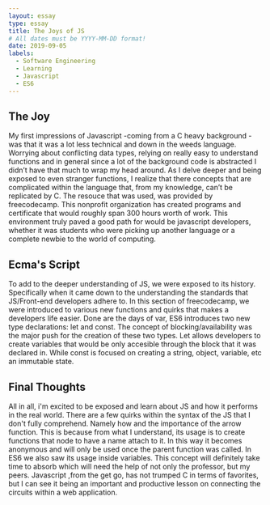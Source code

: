 ```yaml
---
layout: essay
type: essay
title: The Joys of JS
# All dates must be YYYY-MM-DD format!
date: 2019-09-05
labels:
  - Software Engineering
  - Learning
  - Javascript
  - ES6
---
```



## The Joy

My first impressions of Javascript -coming from a C heavy background - was that it was a lot less technical and down in the weeds language. Worrying about conflicting data types, relying on really easy to understand functions and in general since a lot of the background code is abstracted I didn’t have that much to wrap my head around. As I delve deeper and being exposed to even stranger functions, I realize that there concepts that are complicated within the language that, from my knowledge, can’t be replicated by C. The resouce that was used, was provided by freecodecamp. This nonprofit organization has created programs and certificate that would roughly span 300 hours worth of work. This environment truly paved a good path for would be javascript developers, whether it was students who were picking up another language or a complete newbie to the world of computing. 

## Ecma's Script

To add to the deeper understanding of JS, we were exposed to its history. Specifically when it came down to the understanding the standards that JS/Front-end developers adhere to. In this section of freecodecamp, we were introduced to various new functions and quirks that makes a developers life easier. Done are the days of var, ES6 introduces two new type declarations: let and const. The concept of blocking/availability was the major push for the creation of these two types. Let allows developers to create variables that would be only accesible through the block that it was declared in. While const is focused on creating a string, object, variable, etc an immutable state. 

## Final Thoughts

All in all, i'm excited to be exposed and learn about JS and how it performs in the real world. There are a few quirks within the syntax of the JS that I don't fully comprehend. Namely how and the importance of the arrow function. This is because from what I understand, its usage is to create functions that node to have a name attach to it. In this way it becomes anonymous and will only be used once the parent function was called. In ES6 we also saw its usage inside variables. This concept will definitely take time to absorb which will need the help of not only the professor, but my peers. Javascript ,from the get go, has not trumped C in terms of favorites, but I can see it being an important and productive lesson on connecting the circuits within a web application. 
